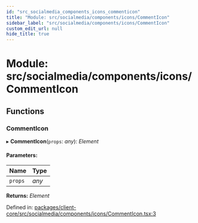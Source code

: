 ```yaml
---
id: "src_socialmedia_components_icons_commenticon"
title: "Module: src/socialmedia/components/icons/CommentIcon"
sidebar_label: "src/socialmedia/components/icons/CommentIcon"
custom_edit_url: null
hide_title: true
---
```


# Module: src/socialmedia/components/icons/CommentIcon

## Functions

### CommentIcon

▸ **CommentIcon**(`props`: *any*): *Element*

#### Parameters:

Name | Type |
:------ | :------ |
`props` | *any* |

**Returns:** *Element*

Defined in: [packages/client-core/src/socialmedia/components/icons/CommentIcon.tsx:3](https://github.com/xr3ngine/xr3ngine/blob/a16a45d7e/packages/client-core/src/socialmedia/components/icons/CommentIcon.tsx#L3)
